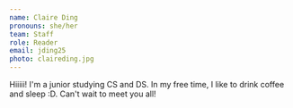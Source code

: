 ```yaml
---
name: Claire Ding
pronouns: she/her
team: Staff
role: Reader
email: jding25
photo: claireding.jpg
---
```


Hiiiii! I'm a junior studying CS and DS. In my free time, I like to drink coffee and sleep :D.  Can't wait to meet you all!